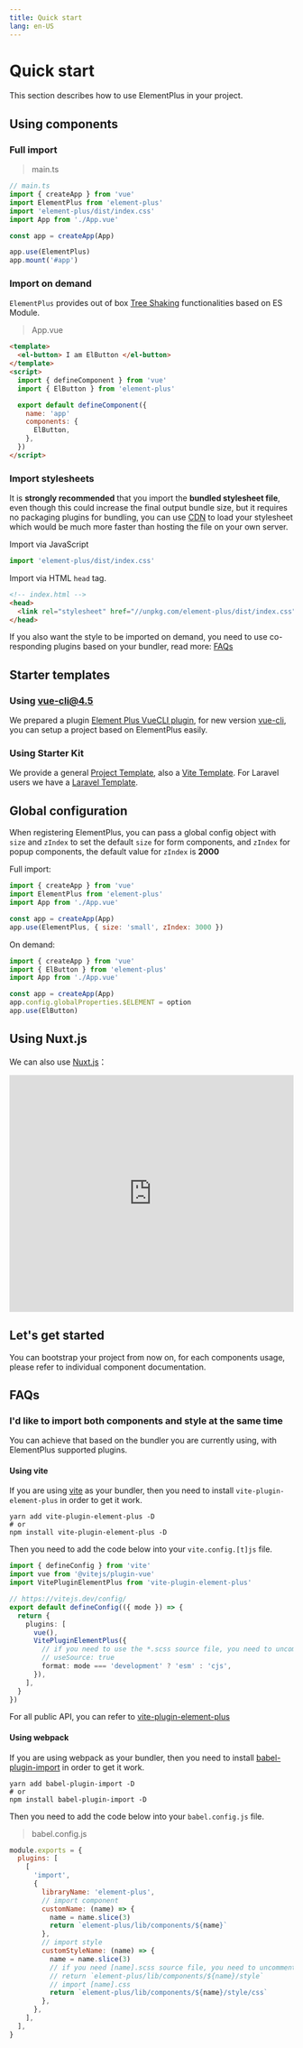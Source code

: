 ```yaml
---
title: Quick start
lang: en-US
---
```


# Quick start

This section describes how to use ElementPlus in your project.

## Using components

### Full import

> main.ts

```typescript
// main.ts
import { createApp } from 'vue'
import ElementPlus from 'element-plus'
import 'element-plus/dist/index.css'
import App from './App.vue'

const app = createApp(App)

app.use(ElementPlus)
app.mount('#app')
```

### Import on demand

`ElementPlus` provides out of box [Tree Shaking](https://webpack.js.org/guides/tree-shaking/)
functionalities based on ES Module.

> App.vue

```html
<template>
  <el-button> I am ElButton </el-button>
</template>
<script>
  import { defineComponent } from 'vue'
  import { ElButton } from 'element-plus'

  export default defineComponent({
    name: 'app'
    components: {
      ElButton,
    },
  })
</script>
```

### Import stylesheets

It is **strongly recommended** that you import the **bundled stylesheet file**, even
though this could increase the final output bundle size, but it requires no
packaging plugins for bundling, you can use
[CDN](https://www.cloudflare.com/learning/cdn/what-is-a-cdn/) to load your stylesheet
which would be much more faster than hosting the file on your own server.

Import via JavaScript

```typescript
import 'element-plus/dist/index.css'
```

Import via HTML `head` tag.

```html
<!-- index.html -->
<head>
  <link rel="stylesheet" href="//unpkg.com/element-plus/dist/index.css" />
</head>
```

If you also want the style to be imported on demand, you need to use co-responding
plugins based on your bundler, read more: [FAQs](/en-US/guide/quickstart.html#faqs)

## Starter templates

### Using vue-cli@4.5

We prepared a plugin [Element Plus VueCLI plugin](https://github.com/element-plus/vue-cli-plugin-element-plus),
for new version [vue-cli](https://cli.vuejs.org/), you can setup a project based
on ElementPlus easily.

### Using Starter Kit

We provide a general [Project Template](https://github.com/element-plus/element-plus-starter),
also a [Vite Template](https://github.com/element-plus/element-plus-vite-starter).
For Laravel users we have a [Laravel Template](https://github.com/element-plus/element-plus-in-laravel-starter).

## Global configuration

When registering ElementPlus, you can pass a global config object with `size` and
`zIndex` to set the default `size` for form components, and `zIndex` for
popup components, the default value for `zIndex` is **2000**

Full import:

```js
import { createApp } from 'vue'
import ElementPlus from 'element-plus'
import App from './App.vue'

const app = createApp(App)
app.use(ElementPlus, { size: 'small', zIndex: 3000 })
```

On demand:

```js
import { createApp } from 'vue'
import { ElButton } from 'element-plus'
import App from './App.vue'

const app = createApp(App)
app.config.globalProperties.$ELEMENT = option
app.use(ElButton)
```

## Using Nuxt.js

We can also use [Nuxt.js](https://nuxtjs.org)：

<div class="glitch-embed-wrap" style="height: 420px; width: 100%;">
  <iframe src="https://glitch.com/embed/#!/embed/nuxt-with-element?path=nuxt.config.js&previewSize=0&attributionHidden=true" alt="nuxt-with-element on glitch" style="height: 100%; width: 100%; border: 0;"></iframe>
</div>

## Let's get started

You can bootstrap your project from now on, for each components usage, please
refer to individual component documentation.

## FAQs

### I'd like to import both components and style at the same time

You can achieve that based on the bundler you are currently using, with
ElementPlus supported plugins.

#### Using vite

If you are using [vite](https://vitejs.dev) as your bundler, then you need to install
`vite-plugin-element-plus` in order to get it work.

```shell
yarn add vite-plugin-element-plus -D
# or
npm install vite-plugin-element-plus -D
```

Then you need to add the code below into your `vite.config.[t]js` file.

```typescript
import { defineConfig } from 'vite'
import vue from '@vitejs/plugin-vue'
import VitePluginElementPlus from 'vite-plugin-element-plus'

// https://vitejs.dev/config/
export default defineConfig(({ mode }) => {
  return {
    plugins: [
      vue(),
      VitePluginElementPlus({
        // if you need to use the *.scss source file, you need to uncomment this comment
        // useSource: true
        format: mode === 'development' ? 'esm' : 'cjs',
      }),
    ],
  }
})
```

For all public API, you can refer to [vite-plugin-element-plus](https://github.com/element-plus/vite-plugin-element-plus)

#### Using webpack

If you are using webpack as your bundler, then you need to install
[babel-plugin-import](https://github.com/ant-design/babel-plugin-import) in
order to get it work.

```shell
yarn add babel-plugin-import -D
# or
npm install babel-plugin-import -D
```

Then you need to add the code below into your `babel.config.js` file.

> babel.config.js

```javascript
module.exports = {
  plugins: [
    [
      'import',
      {
        libraryName: 'element-plus',
        // import component
        customName: (name) => {
          name = name.slice(3)
          return `element-plus/lib/components/${name}`
        },
        // import style
        customStyleName: (name) => {
          name = name.slice(3)
          // if you need [name].scss source file, you need to uncomment this line
          // return `element-plus/lib/components/${name}/style`
          // import [name].css
          return `element-plus/lib/components/${name}/style/css`
        },
      },
    ],
  ],
}
```
